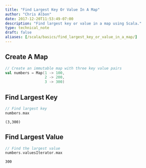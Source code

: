 ```yaml
---
title: "Find Largest Key Or Value In A Map"
author: "Chris Albon"
date: 2017-12-20T11:53:49-07:00
description: "Find largest key or value in a map using Scala."
type: technical_note
draft: false
aliases: [/scala/basics/find_largest_key_or_value_in_a_map/]
---
```

## Create A Map


```scala
// Create an immutable map with three key value pairs
val numbers = Map(1 -> 100, 
                  2 -> 200,
                  3 -> 300)
```

## Find Largest Key


```scala
// Find largest key
numbers.max
```




    (3,300)



## Find Largest Value


```scala
// Find the largest value
numbers.valuesIterator.max
```




    300


